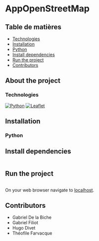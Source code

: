 # AppOpenStreetMap

## Table de matières

* [Technologies](#technologies)
* [Installation](#installation)
* [Python](#python)
* [Install dependencies](#install-dependencies)
* [Run the project](#run-the-project)
* [Contributors](#contributors)

## About the project

### Technologies
[![Python][Python]][Python-url]
[![Leaflet][Leaflet]][Leaflet-url]

## Installation

### Python

## Install dependencies

```sh

```
## Run the project

```sh

```

On your web browser navigate to [localhost](http://localhost:8100/).

## Contributors

* Gabriel De la Biche
* Gabriel Filiot
* Hugo Divet
* Théofile Farvacque

[Python]: https://img.shields.io/badge/python-3670A0?style=for-the-badge&logo=python&logoColor=ffdd54
[Python-url]: https://www.python.org/
[Leaflet]: https://img.shields.io/badge/javascript-%23323330.svg?style=for-the-badge&logo=javascript&logoColor=%23F7DF1E
[Leaflet-url]: https://leafletjs.com/
